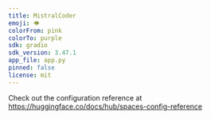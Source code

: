 ```yaml
---
title: MistralCoder
emoji: 👁
colorFrom: pink
colorTo: purple
sdk: gradio
sdk_version: 3.47.1
app_file: app.py
pinned: false
license: mit
---
```


Check out the configuration reference at https://huggingface.co/docs/hub/spaces-config-reference
